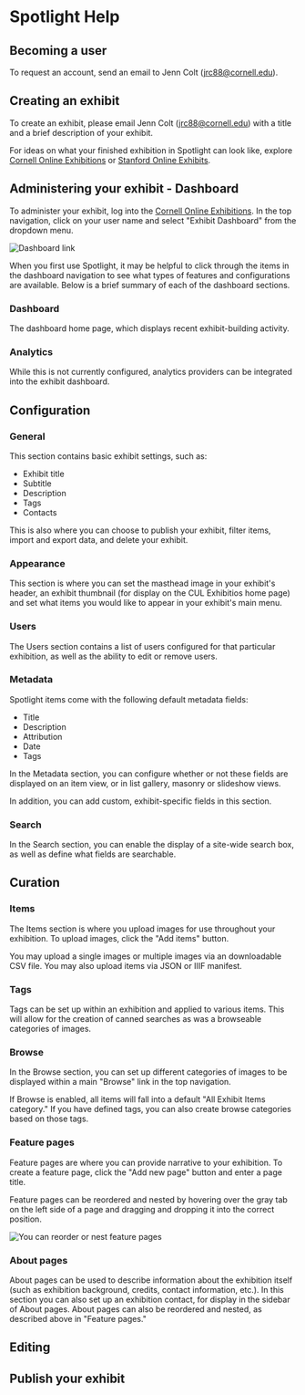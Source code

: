 # Spotlight Help

## Becoming a user

To request an account, send an email to Jenn Colt (jrc88@cornell.edu).

## Creating an exhibit

To create an exhibit, please email Jenn Colt (jrc88@cornell.edu) with a title and a brief description of your exhibit.

For ideas on what your finished exhibition in Spotlight can look like, explore [Cornell Online Exhibitions](http://exhibits.library.cornell.edu) or [Stanford Online Exhibits](http://exhibits.stanford.edu).

## Administering your exhibit - Dashboard

To administer your exhibit, log into the [Cornell Online Exhibitions](http://exhibits.library.cornell.edu). In the top navigation, click on your user name and select "Exhibit Dashboard" from the dropdown menu.

![Dashboard link](/images/dashboard-link.png)

When you first use Spotlight, it may be helpful to click through the items in the dashboard navigation to see what types of features and configurations are available. Below is a brief summary of each of the dashboard sections.

### Dashboard

The dashboard home page, which displays recent exhibit-building activity.

### Analytics

While this is not currently configured, analytics providers can be integrated into the exhibit dashboard.

## Configuration

### General

This section contains basic exhibit settings, such as:

* Exhibit title
* Subtitle
* Description
* Tags
* Contacts

This is also where you can choose to publish your exhibit, filter items, import and export data, and delete your exhibit.

### Appearance

This section is where you can set the masthead image in your exhibit's header, an exhibit thumbnail (for display on the CUL Exhibitios home page) and set what items you would like to appear in your exhibit's main menu.

### Users

The Users section contains a list of users configured for that particular exhibition, as well as the ability to edit or remove users.

### Metadata

Spotlight items come with the following default metadata fields:

* Title
* Description
* Attribution
* Date
* Tags

In the Metadata section, you can configure whether or not these fields are displayed on an item view, or in list gallery, masonry or slideshow views.

In addition, you can add custom, exhibit-specific fields in this section.

### Search

In the Search section, you can enable the display of a site-wide search box, as well as define what fields are searchable.

## Curation

### Items

The Items section is where you upload images for use throughout your exhibition. To upload images, click the "Add items" button.

You may upload a single images or multiple images via an downloadable CSV file. You may also upload items via JSON or IIIF manifest.

### Tags

Tags can be set up within an exhibition and applied to various items. This will allow for the creation of canned searches as was a browseable categories of images.

### Browse

In the Browse section, you can set up different categories of images to be displayed within a main "Browse" link in the top navigation.

If Browse is enabled, all items will fall into a default "All Exhibit Items category." If you have defined tags, you can also create browse categories based on those tags.

### Feature pages

Feature pages are where you can provide narrative to your exhibition. To create a feature page, click the "Add new page" button and enter a page title.

Feature pages can be reordered and nested by hovering over the gray tab on the left side of a page and dragging and dropping it into the correct position.

![You can reorder or nest feature pages](/images/reorder-feature-pages.png)

### About pages

About pages can be used to describe information about the exhibition itself (such as exhibition background, credits, contact information, etc.). In this section you can also set up an exhibition contact, for display in the sidebar of About pages. About pages can also be reordered and nested, as described above in "Feature pages."

## Editing

## Publish your exhibit